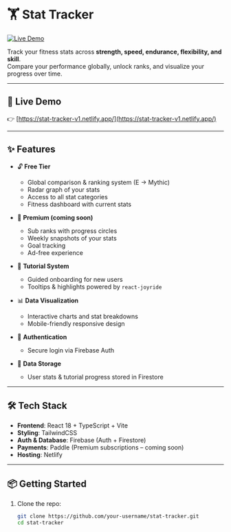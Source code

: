 # 🏋️ Stat Tracker

[![Live Demo](https://img.shields.io/badge/Live%20Site-Stat%20Tracker-64ffda?style=for-the-badge&logo=netlify)](https://stat-tracker-v1.netlify.app/)

Track your fitness stats across **strength, speed, endurance, flexibility, and skill**.  
Compare your performance globally, unlock ranks, and visualize your progress over time.

---

## 🚀 Live Demo
👉 [https://stat-tracker-v1.netlify.app/](https://stat-tracker-v1.netlify.app/)

---

## ✨ Features

- 🔓 **Free Tier**
  - Global comparison & ranking system (E → Mythic)
  - Radar graph of your stats
  - Access to all stat categories
  - Fitness dashboard with current stats

- 🌟 **Premium (coming soon)**
  - Sub ranks with progress circles
  - Weekly snapshots of your stats
  - Goal tracking
  - Ad-free experience

- 🎯 **Tutorial System**
  - Guided onboarding for new users  
  - Tooltips & highlights powered by `react-joyride`

- 📊 **Data Visualization**
  - Interactive charts and stat breakdowns
  - Mobile-friendly responsive design

- 🔐 **Authentication**
  - Secure login via Firebase Auth

- 💾 **Data Storage**
  - User stats & tutorial progress stored in Firestore

---

## 🛠 Tech Stack

- **Frontend**: React 18 + TypeScript + Vite  
- **Styling**: TailwindCSS  
- **Auth & Database**: Firebase (Auth + Firestore)  
- **Payments**: Paddle (Premium subscriptions – coming soon)  
- **Hosting**: Netlify  

---

## 📦 Getting Started

1. Clone the repo:
   ```bash
   git clone https://github.com/your-username/stat-tracker.git
   cd stat-tracker
